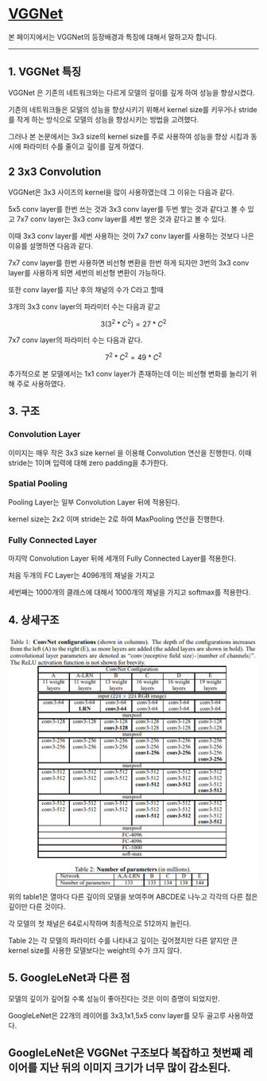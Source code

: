 # [VGGNet](https://arxiv.org/abs/1409.1556)
본 페이지에서는 VGGNet의 등장배경과 특징에 대해서 말하고자 합니다.

---
## 1. VGGNet 특징
VGGNet 은 기존의 네트워크와는 다르게 모델의 깊이를 깊게 하여 성능을 향상시켰다.

기존의 네트워크들은 모델의 성능을 향상시키기 위해서 kernel size를 키우거나 stride를 작게 하는 방식으로 모델의 성능을 향상시키는 방법을 고려했다.

그러나 본 논문에서는 3x3 size의 kernel size를 주로 사용하여 성능을 향상 시킴과 동시에 파라미터 수를 줄이고 깊이를 깊게 하였다.

## 2 3x3 Convolution
VGGNet은 3x3 사이즈의 kernel을 많이 사용하였는데 그 이유는 다음과 같다.

5x5 conv layer를 한번 쓰는 것과 3x3 conv layer를 두번 쌓는 것과 같다고 볼 수 있고 7x7 conv layer는 3x3 conv layer를 세번 쌓은 것과 같다고 볼 수 있다.

이때 3x3 conv layer를 세번 사용하는 것이 7x7 conv layer를 사용하는 것보다 나은 이유를 설명하면 다음과 같다.

7x7 conv layer를 한번 사용하면 비선형 변환을 한번 하게 되자만 3번의 3x3 conv layer를 사용하게 되면 세번의 비선형 변환이 가능하다.

또한 conv layer를 지난 후의 채널의 수가 C라고 할때 

3개의 3x3 conv layer의 파라미터 수는 다음과 같고

$$ 
3(3^2*C^2) = 27*C^2 
$$ 

7x7 conv layer의 파라미터 수는 다음과 같다.

$$ 
7^2*C^2 = 49*C^2 
$$

추가적으로 본 모델에서는 1x1 conv layer가 존재하는데 이는 비선형 변화를 늘리기 위해 주로 사용하였다.


## 3. 구조

### Convolution Layer
이미지는 매우 작은 3x3 size kernel 을 이용해 Convolution 연산을 진행한다. 이때 stride는 1이며 입력에 대해 zero padding을 추가한다.

### Spatial Pooling
Pooling Layer는 일부 Convolution Layer 뒤에 적용된다.

kernel size는 2x2 이며 stride는 2로 하여 MaxPooling 연산을 진행한다.

### Fully Connected Layer
마지막 Convolution Layer 뒤에 세개의 Fully Connected Layer를 적용한다.

처음 두개의 FC Layer는 4096개의 채널을 가지고

세번째는 1000개의 클래스에 대해서 1000개의 채널을 가지고 softmax를 적용한다.


## 4. 상세구조
![1](./img/table1.PNG)
위의 table1은 열마다 다른 깊이의 모델을 보여주며 ABCDE로 나누고 각각의 다른 점은 깊이만 다른 것이다.

각 모델의 첫 채널은 64로시작하며 최종적으로 512까지 늘린다.

Table 2는 각 모델의 파라미터 수를 나타내고 깊이는 깊어졌지만 다른 얕지만 큰 kernel size를 사용한 모델보다는 weight의 수가 크지 않다.

## 5. GoogleLeNet과 다른 점

모델의 깊이가 깊어질 수록 성능이 좋아진다는 것은 이미 증명이 되었지만.

GoogleLeNet은 22개의 레이어를 3x3,1x1,5x5 conv layer를 모두 골고루 사용하였다.

GoogleLeNet은 VGGNet 구조보다 복잡하고 첫번째 레이어를 지난 뒤의 이미지 크기가 너무 많이 감소된다.
---